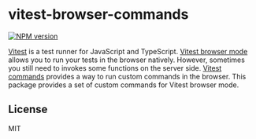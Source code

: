 # vitest-browser-commands

[![NPM version](https://img.shields.io/npm/v/vitest-browser-commands?color=a1b858&label=)](https://www.npmjs.com/package/vitest-browser-commands)

[Vitest](https://vitest.dev/) is a test runner for JavaScript and TypeScript. [Vitest browser mode](https://vitest.dev/guide/browser/) allows you to run your tests in the browser natively. However, sometimes you still need to invokes some functions on the server side. [Vitest commands](https://vitest.dev/guide/browser/commands/) provides a way to run custom commands in the browser. This package provides a set of custom commands for Vitest browser mode.

## License

MIT
